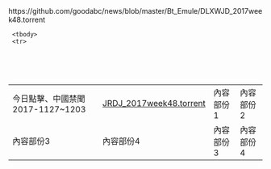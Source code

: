 <TABLE>
https://github.com/goodabc/news/blob/master/Bt_Emule/DLXWJD_2017week48.torrent

     <tbody>
     <tr>
       <td>今日點擊、中國禁聞2017-1127~1203</td>
       <td><a href='https://github.com/goodabc/news/blob/master/Bt_Emule/DLXWJD_2017week48.torrent=true'>JRDJ_2017week48.torrent</a></td>
	  <td>內容部份1</td>
       <td>內容部份2</td>
     </tr>
     <tr>
       <td>內容部份3</td>
       <td>內容部份4</td>
	     <td>內容部份3</td>
       <td>內容部份4</td>
     </tr>
   </tbody>
 </table>


 </BODY>

  </TABLE>
